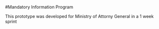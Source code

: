 #Mandatory Information Program

This prototype was developed for Ministry of Attorny General in a 1 week sprint
